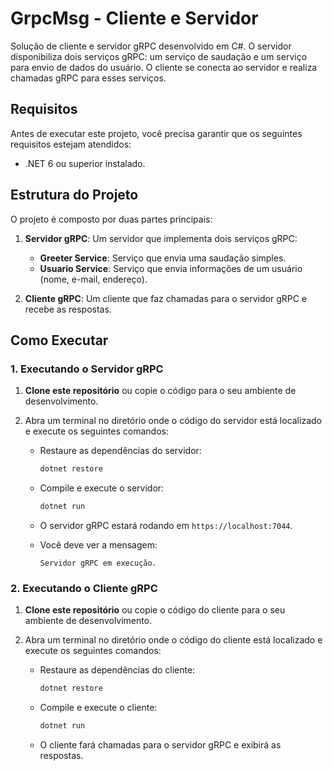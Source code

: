 # GrpcMsg - Cliente e Servidor

Solução de cliente e servidor gRPC desenvolvido em C#. O servidor disponibiliza dois serviços gRPC: um serviço de saudação e um serviço para envio de dados do usuário. O cliente se conecta ao servidor e realiza chamadas gRPC para esses serviços.

## Requisitos

Antes de executar este projeto, você precisa garantir que os seguintes requisitos estejam atendidos:

- .NET 6 ou superior instalado.

## Estrutura do Projeto

O projeto é composto por duas partes principais:

1. **Servidor gRPC**: Um servidor que implementa dois serviços gRPC:
   - **Greeter Service**: Serviço que envia uma saudação simples.
   - **Usuario Service**: Serviço que envia informações de um usuário (nome, e-mail, endereço).
   
2. **Cliente gRPC**: Um cliente que faz chamadas para o servidor gRPC e recebe as respostas.

## Como Executar

### 1. Executando o Servidor gRPC

1. **Clone este repositório** ou copie o código para o seu ambiente de desenvolvimento.
2. Abra um terminal no diretório onde o código do servidor está localizado e execute os seguintes comandos:

   - Restaure as dependências do servidor:
     ```bash
     dotnet restore
     ```

   - Compile e execute o servidor:
     ```bash
     dotnet run
     ```

   - O servidor gRPC estará rodando em `https://localhost:7044`.

   - Você deve ver a mensagem:
     ```
     Servidor gRPC em execução.
     ```

### 2. Executando o Cliente gRPC

1. **Clone este repositório** ou copie o código do cliente para o seu ambiente de desenvolvimento.
2. Abra um terminal no diretório onde o código do cliente está localizado e execute os seguintes comandos:

   - Restaure as dependências do cliente:
     ```bash
     dotnet restore
     ```

   - Compile e execute o cliente:
     ```bash
     dotnet run
     ```

   - O cliente fará chamadas para o servidor gRPC e exibirá as respostas.
